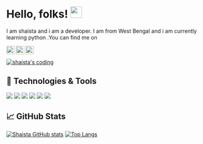 # Hello, folks! <img src="https://raw.githubusercontent.com/MartinHeinz/MartinHeinz/master/wave.gif" width="30px">
I am shaista and i am a developer. I am from West Bengal  and i am currently learning python  .You can find me on


<a href="https://www.linkedin.com/#">
  <img align="left" alt="shaista's LinkedIN" width="22px" src="https://raw.githubusercontent.com/peterthehan/peterthehan/master/assets/linkedin.svg" />
</a>

<a href="https://www.github.com/#">
  <img align="left" alt="shaista's Github" width="22px" src="https://raw.githubusercontent.com/peterthehan/peterthehan/master/assets/github.svg" />
</a>


<a href="https://blogger.com/#">
    <img align="left" alt="shaista's github" width="22px" src="https://user-images.githubusercontent.com/72285021/116783774-4d216e00-aaae-11eb-8b57-4a193d06ccd4.png">
</a>

<br/>
<br/>
<a href="https://github.com/shaista-tech" >
<img align="center" alt="shaista's coding" src="https://raw.githubusercontent.com/abhisheknaiidu/abhisheknaiidu/master/code.gif">
</a>

## 🔧 Technologies & Tools

![](https://img.shields.io/badge/OS-Windows-informational?style=flat&logo=Windows&logoColor=white&color=2bbc8a)
![](https://img.shields.io/badge/Editor-visualstudiocode-informational?style=flat&logo=visual-studio-code&logoColor=white&color=2bbc8a)
![](https://img.shields.io/badge/Code-Python-informational?style=flat&logo=python&logoColor=white&color=2bbc8a)
![](https://img.shields.io/badge/Code-JavaScript-informational?style=flat&logo=javascript&logoColor=white&color=2bbc8a)
![](https://img.shields.io/badge/Shell-Bash-informational?style=flat&logo=gnu-bash&logoColor=white&color=2bbc8a)
![](https://img.shields.io/badge/Tools-Git-informational?style=flat&logo=Git&logoColor=white&color=2bbc8a)

## &#x1f4c8; GitHub Stats
[![Shaista GitHub stats](https://github-readme-stats.vercel.app/api?username=Shaista-tech&theme=radical&show_icons=true)](https://github.com/shaista-tech)
[![Top Langs](https://github-readme-stats.vercel.app/api/top-langs/?username=Shaista-tech&layout=compact&theme=outrun&show_icons=true)](https://github.com/shaista-tech)
